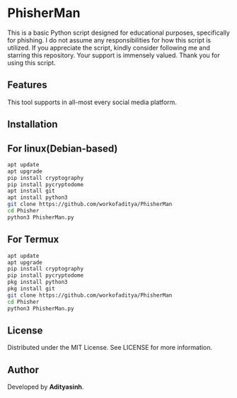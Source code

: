 # PhisherMan
This is a basic Python script designed for educational purposes, specifically for phishing.
I do not assume any responsibilities for how this script is utilized.
If you appreciate the script, kindly consider following me and starring this repository.
Your support is immensely valued. Thank you for using this script.
## Features
This tool supports in all-most every social media platform.
## Installation 
## For linux(Debian-based)
```bash
apt update
apt upgrade
pip install cryptography
pip install pycryptodome
apt install git
apt install python3
git clone https://github.com/workofaditya/PhisherMan
cd Phisher
python3 PhisherMan.py
```
## For Termux
```bash
apt update
apt upgrade
pip install cryptography
pip install pycryptodome
pkg install python3
pkg install git
git clone https://github.com/workofaditya/PhisherMan
cd Phisher
python3 PhisherMan.py
```
## License
Distributed under the MIT License. See LICENSE for more information.

## Author
Developed by **Adityasinh**.
